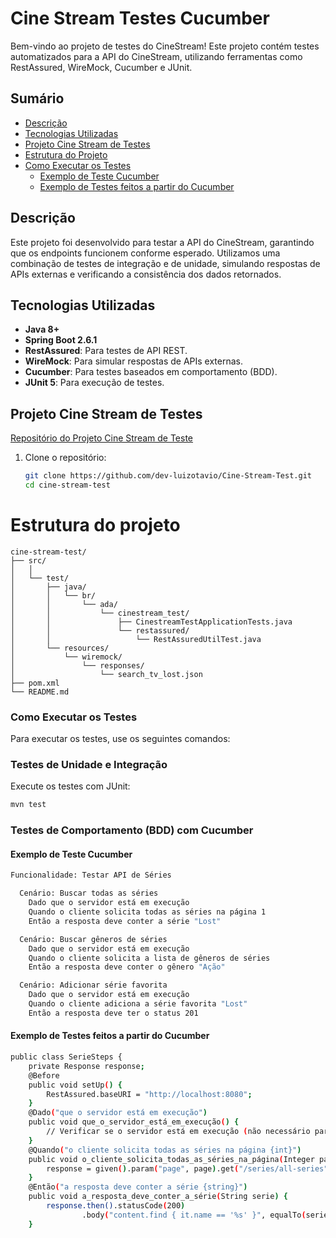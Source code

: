 # **Cine Stream Testes Cucumber**

Bem-vindo ao projeto de testes do CineStream! Este projeto contém testes automatizados para a API do CineStream, utilizando ferramentas como RestAssured, WireMock, Cucumber e JUnit.

## **Sumário**
- [Descrição](#descrição)
- [Tecnologias Utilizadas](#tecnologias-utilizadas)
- [Projeto Cine Stream de Testes](#Projeto-Cine-Stream-de-Testes)
- [Estrutura do Projeto](#estrutura-do-projeto)
- [Como Executar os Testes](#como-executar-os-testes)
  - [Exemplo de Teste Cucumber](#exemplo-de-teste-cucumber)
  - [Exemplo de Testes feitos a partir do Cucumber](#exemplo-de-testes-feitos-a-partir-do-cucumber)


## **Descrição**
Este projeto foi desenvolvido para testar a API do CineStream, garantindo que os endpoints funcionem conforme esperado. Utilizamos uma combinação de testes de integração e de unidade, simulando respostas de APIs externas e verificando a consistência dos dados retornados.

## **Tecnologias Utilizadas**
- **Java 8+**
- **Spring Boot 2.6.1**
- **RestAssured**: Para testes de API REST.
- **WireMock**: Para simular respostas de APIs externas.
- **Cucumber**: Para testes baseados em comportamento (BDD).
- **JUnit 5**: Para execução de testes.

## **Projeto Cine Stream de Testes**
[Repositório do Projeto Cine Stream de Teste](https://github.com/dev-luizotavio/Cine-Stream-Test.git)
1. Clone o repositório:
   ```bash
   git clone https://github.com/dev-luizotavio/Cine-Stream-Test.git
   cd cine-stream-test
   
# Estrutura do projeto
```
cine-stream-test/
├── src/
│   │   
│   └── test/
│       ├── java/
│       │   └── br/
│       │       └── ada/
│       │           └── cinestream_test/
│       │               ├── CinestreamTestApplicationTests.java
│       │               └── restassured/
│       │                   └── RestAssuredUtilTest.java
│       └── resources/
│           └── wiremock/
│               └── responses/
│                   └── search_tv_lost.json
├── pom.xml
└── README.md
```
### Como Executar os Testes
Para executar os testes, use os seguintes comandos:

### Testes de Unidade e Integração
Execute os testes com JUnit:

```bash 
mvn test 
```

### Testes de Comportamento (BDD) com Cucumber

#### Exemplo de Teste Cucumber

```bash 
Funcionalidade: Testar API de Séries

  Cenário: Buscar todas as séries
    Dado que o servidor está em execução
    Quando o cliente solicita todas as séries na página 1
    Então a resposta deve conter a série "Lost"

  Cenário: Buscar gêneros de séries
    Dado que o servidor está em execução
    Quando o cliente solicita a lista de gêneros de séries
    Então a resposta deve conter o gênero "Ação"

  Cenário: Adicionar série favorita
    Dado que o servidor está em execução
    Quando o cliente adiciona a série favorita "Lost"
    Então a resposta deve ter o status 201
```

#### Exemplo de Testes feitos a partir do Cucumber

```bash 
public class SerieSteps {
    private Response response;
    @Before
    public void setUp() {
        RestAssured.baseURI = "http://localhost:8080";
    }
    @Dado("que o servidor está em execução")
    public void que_o_servidor_está_em_execução() {
        // Verificar se o servidor está em execução (não necessário para testes simples)
    }
    @Quando("o cliente solicita todas as séries na página {int}")
    public void o_cliente_solicita_todas_as_séries_na_página(Integer page) {
        response = given().param("page", page).get("/series/all-series");
    }
    @Então("a resposta deve conter a série {string}")
    public void a_resposta_deve_conter_a_série(String serie) {
        response.then().statusCode(200)
                .body("content.find { it.name == '%s' }", equalTo(serie));
    }
```


